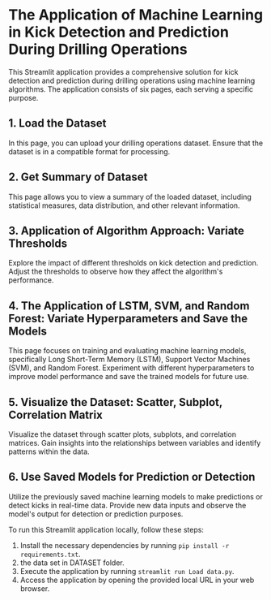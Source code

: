 # The Application of Machine Learning in Kick Detection and Prediction During Drilling Operations

This Streamlit application provides a comprehensive solution for kick detection and prediction during drilling operations using machine learning algorithms. The application consists of six pages, each serving a specific purpose.

## 1. Load the Dataset
In this page, you can upload your drilling operations dataset. Ensure that the dataset is in a compatible format for processing.

## 2. Get Summary of Dataset
This page allows you to view a summary of the loaded dataset, including statistical measures, data distribution, and other relevant information.

## 3. Application of Algorithm Approach: Variate Thresholds
Explore the impact of different thresholds on kick detection and prediction. Adjust the thresholds to observe how they affect the algorithm's performance.

## 4. The Application of LSTM, SVM, and Random Forest: Variate Hyperparameters and Save the Models
This page focuses on training and evaluating machine learning models, specifically Long Short-Term Memory (LSTM), Support Vector Machines (SVM), and Random Forest. Experiment with different hyperparameters to improve model performance and save the trained models for future use.

## 5. Visualize the Dataset: Scatter, Subplot, Correlation Matrix
Visualize the dataset through scatter plots, subplots, and correlation matrices. Gain insights into the relationships between variables and identify patterns within the data.

## 6. Use Saved Models for Prediction or Detection
Utilize the previously saved machine learning models to make predictions or detect kicks in real-time data. Provide new data inputs and observe the model's output for detection or prediction purposes.

To run this Streamlit application locally, follow these steps:
1. Install the necessary dependencies by running `pip install -r requirements.txt`.
2. the data set  in DATASET folder.
3. Execute the application by running `streamlit run Load data.py`.
4. Access the application by opening the provided local URL in your web browser.

